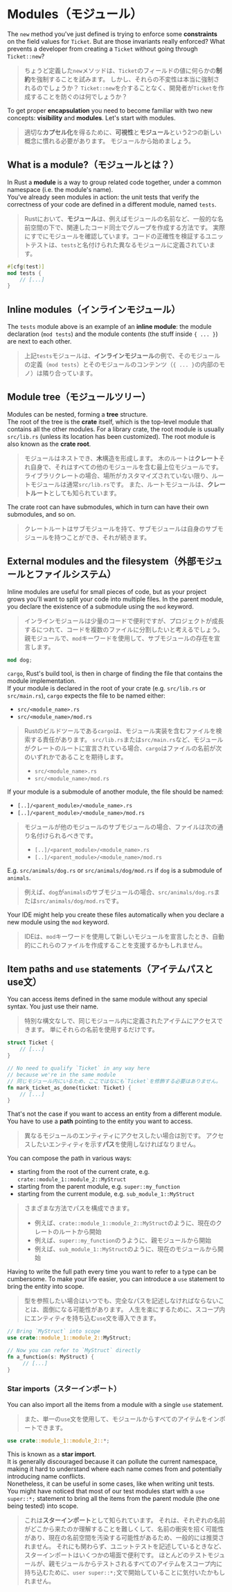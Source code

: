 # Modules（モジュール）

The `new` method you've just defined is trying to enforce some **constraints** on the field values for `Ticket`.
But are those invariants really enforced? What prevents a developer from creating a `Ticket`
without going through `Ticket::new`?

> ちょうど定義した`new`メソッドは、`Ticket`のフィールドの値に何らかの**制約**を強制することを試みます。
> しかし、それらの不変性は本当に強制されるのでしょうか？
> `Ticket::new`を介することなく、開発者が`Ticket`を作成することを防ぐのは何でしょうか？

To get proper **encapsulation** you need to become familiar with two new concepts: **visibility** and **modules**.
Let's start with modules.

> 適切な**カプセル化**を得るために、**可視性**と**モジュール**という2つの新しい概念に慣れる必要があります。
> モジュールから始めましょう。

## What is a module?（モジュールとは？）

In Rust a **module** is a way to group related code together, under a common namespace (i.e. the module's name).\
You've already seen modules in action: the unit tests that verify the correctness of your code are defined in a
different module, named `tests`.

> Rustにおいて、**モジュール**は、例えばモジュールの名前など、一般的な名前空間の下で、関連したコード同士でグループを作成する方法です。
> 実際にすでにモジュールを確認しています。コードの正確性を検証するユニットテストは、`tests`と名付けられた異なるモジュールに定義されています。

```rust
#[cfg(test)]
mod tests {
    // [...]
}
```

## Inline modules（インラインモジュール）

The `tests` module above is an example of an **inline module**: the module declaration (`mod tests`) and the module
contents (the stuff inside `{ ... }`) are next to each other.

> 上記`tests`モジュールは、**インラインモジュール**の例で、そのモジュールの定義（`mod tests`）とそのモジュールのコンテンツ（`{ ... }`の内部のモノ）は隣り合っています。

## Module tree（モジュールツリー）

Modules can be nested, forming a **tree** structure.\
The root of the tree is the **crate** itself, which is the top-level module that contains all the other modules.
For a library crate, the root module is usually `src/lib.rs` (unless its location has been customized).
The root module is also known as the **crate root**.

> モジュールはネストでき、**木**構造を形成します。
> 木のルートは**クレート**それ自身で、それはすべての他のモジュールを含む最上位モジュールです。
> ライブラリクレートの場合、場所がカスタマイズされていない限り、ルートモジュールは通常`src/lib.rs`です。
> また、ルートモジュールは、**クレートルート**としても知られています。

The crate root can have submodules, which in turn can have their own submodules, and so on.

> クレートルートはサブモジュールを持て、サブモジュールは自身のサブモジュールを持つことができ、それが続きます。

## External modules and the filesystem（外部モジュールとファイルシステム）

Inline modules are useful for small pieces of code, but as your project grows you'll want to split your code into
multiple files. In the parent module, you declare the existence of a submodule using the `mod` keyword.

> インラインモジュールは少量のコードで便利ですが、プロジェクトが成長するにつれて、コードを複数のファイルに分割したいと考えるでしょう。
> 親モジュールで、`mod`キーワードを使用して、サブモジュールの存在を宣言します。

```rust
mod dog;
```

`cargo`, Rust's build tool, is then in charge of finding the file that contains
the module implementation.\
If your module is declared in the root of your crate (e.g. `src/lib.rs` or `src/main.rs`),
`cargo` expects the file to be named either:

- `src/<module_name>.rs`
- `src/<module_name>/mod.rs`

> Rustのビルドツールである`cargo`は、モジュール実装を含むファイルを検索する責任があります。
> `src/lib.rs`または`src/main.rs`など、モジュールがクレートのルートに宣言されている場合、`cargo`はファイルの名前が次のいずれかであることを期待します。
>
> - `src/<module_name>.rs`
> - `src/<module_name>/mod.rs`

If your module is a submodule of another module, the file should be named:

- `[..]/<parent_module>/<module_name>.rs`
- `[..]/<parent_module>/<module_name>/mod.rs`

> モジュールが他のモジュールのサブモジュールの場合、ファイルは次の通り名付けられるべきです。
>
> - `[..]/<parent_module>/<module_name>.rs`
> - `[..]/<parent_module>/<module_name>/mod.rs`

E.g. `src/animals/dog.rs` or `src/animals/dog/mod.rs` if `dog` is a submodule of `animals`.

> 例えば、`dog`が`animals`のサブモジュールの場合、`src/animals/dog.rs`または`src/animals/dog/mod.rs`です。

Your IDE might help you create these files automatically when you declare a new module using the `mod` keyword.

> IDEは、`mod`キーワードを使用して新しいモジュールを宣言したとき、自動的にこれらのファイルを作成することを支援するかもしれません。

## Item paths and `use` statements（アイテムパスとuse文）

You can access items defined in the same module without any special syntax. You just use their name.

> 特別な構文なしで、同じモジュール内に定義されたアイテムにアクセスできます。
> 単にそれらの名前を使用するだけです。

```rust
struct Ticket {
    // [...]
}

// No need to qualify `Ticket` in any way here
// because we're in the same module
// 同じモジュール内にいるため、ここではなにも`Ticket`を修飾する必要はありません。
fn mark_ticket_as_done(ticket: Ticket) {
    // [...]
}
```

That's not the case if you want to access an entity from a different module.\
You have to use a **path** pointing to the entity you want to access.

> 異なるモジュールのエンティティにアクセスしたい場合は別です。
> アクセスしたいエンティティを示す**パス**を使用しなければなりません。

You can compose the path in various ways:

- starting from the root of the current crate, e.g. `crate::module_1::module_2::MyStruct`
- starting from the parent module, e.g. `super::my_function`
- starting from the current module, e.g. `sub_module_1::MyStruct`

> さまざまな方法でパスを構成できます。
>
> - 例えば、`crate::module_1::module_2::MyStruct`のように、現在のクレートのルートから開始
> - 例えば、`super::my_function`のうように、親モジュールから開始
> - 例えば、`sub_module_1::MyStruct`のように、現在のモジュールから開始

Having to write the full path every time you want to refer to a type can be cumbersome.
To make your life easier, you can introduce a `use` statement to bring the entity into scope.

> 型を参照したい場合はいつでも、完全なパスを記述しなければならないことは、面倒になる可能性があります。
> 人生を楽にするために、スコープ内にエンティティを持ち込む`use`文を導入できます。

```rust
// Bring `MyStruct` into scope
use crate::module_1::module_2::MyStruct;

// Now you can refer to `MyStruct` directly
fn a_function(s: MyStruct) {
     // [...]
}
```

### Star imports（スターインポート）

You can also import all the items from a module with a single `use` statement.

> また、単一の`use`文を使用して、モジュールからすべてのアイテムをインポートできます。

```rust
use crate::module_1::module_2::*;
```

This is known as a **star import**.\
It is generally discouraged because it can pollute the current namespace, making it hard to understand
where each name comes from and potentially introducing name conflicts.\
Nonetheless, it can be useful in some cases, like when writing unit tests. You might have noticed
that most of our test modules start with a `use super::*;` statement to bring all the items from the parent module
(the one being tested) into scope.

> これは**スターインポート**として知られています。
> それは、それぞれの名前がどこから来たのか理解することを難しくして、名前の衝突を招く可能性があり、現在の名前空間を汚染する可能性があるため、一般的には推奨されません。
> それにも関わらず、ユニットテストを記述しているときなど、スターインポートはいくつかの場面で便利です。
> ほとんどのテストモジュールが、親モジュールからテストされるすべてのアイテムをスコープ内に持ち込むために、`user super::*;`文で開始していることに気付いたかもしれません。
